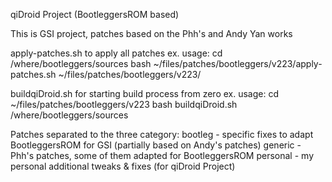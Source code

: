 qiDroid Project (BootleggersROM based)


This is GSI project, patches based on the Phh's and Andy Yan works

apply-patches.sh to apply all patches
	ex. usage:
	cd /where/bootleggers/sources
	bash ~/files/patches/bootleggers/v223/apply-patches.sh ~/files/patches/bootleggers/v223/

buildqiDroid.sh for starting build process from zero
	ex. usage:
	cd ~/files/patches/bootleggers/v223
	bash buildqiDroid.sh /where/bootleggers/sources

Patches separated to the three category:
bootleg - specific fixes to adapt BootleggersROM for GSI (partially based on Andy's patches)
generic - Phh's patches, some of them adapted for BootleggersROM
personal - my personal additional tweaks & fixes (for qiDroid Project)

